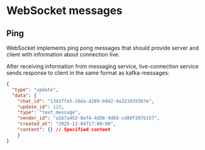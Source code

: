 # WebSocket messages

## Ping

WebSocket implements ping pong messages that should provide server and client with information about connection live.

After receiving information from messaging service, live-connection service sends response to client in the same format as kafka-messages:

```json
{
  "type": "update",
  "data": {
    "chat_id": "1342ffe5-26da-4289-b942-9a3219355b7e",
    "update_id": 123,
    "type": "text_message",
    "sender_id": "a1b7a452-6ef4-4d56-9d65-cd80f207b157",
    "created_at": "2025-12-04T17:00:00",
    "content": {} // Specified content
    }
}
```